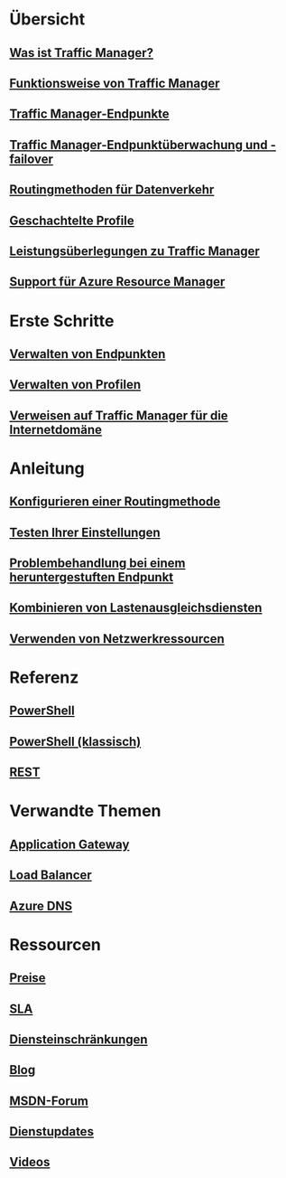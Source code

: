 # Übersicht
## [Was ist Traffic Manager?](traffic-manager-overview.md)
## [Funktionsweise von Traffic Manager](traffic-manager-how-traffic-manager-works.md)
## [Traffic Manager-Endpunkte](traffic-manager-endpoint-types.md)
## [Traffic Manager-Endpunktüberwachung und -failover](traffic-manager-monitoring.md)
## [Routingmethoden für Datenverkehr](traffic-manager-routing-methods.md)
## [Geschachtelte Profile](traffic-manager-nested-profiles.md)
## [Leistungsüberlegungen zu Traffic Manager](traffic-manager-performance-considerations.md)
## [Support für Azure Resource Manager](traffic-manager-powershell-arm.md)

# Erste Schritte
## [Verwalten von Endpunkten](traffic-manager-manage-endpoints.md)
## [Verwalten von Profilen](traffic-manager-manage-profiles.md)
## [Verweisen auf Traffic Manager für die Internetdomäne](traffic-manager-point-internet-domain.md)

# Anleitung
## [Konfigurieren einer Routingmethode](traffic-manager-configure-routing-method.md)
## [Testen Ihrer Einstellungen](traffic-manager-testing-settings.md)
## [Problembehandlung bei einem heruntergestuften Endpunkt](traffic-manager-troubleshooting-degraded.md)
## [Kombinieren von Lastenausgleichsdiensten](traffic-manager-load-balancing-azure.md)
## [Verwenden von Netzwerkressourcen](../virtual-network/resource-groups-networking.md?toc=%2fazure%2ftraffic-manager%2ftoc.json)

# Referenz
## [PowerShell](/powershell/azureps-cmdlets-docs)
## [PowerShell (klassisch)](/powershell/servicemanagement/)
## [REST](https://msdn.microsoft.com/library/mt163667.aspx)

# Verwandte Themen
## [Application Gateway](/azure/application-gateway/)
## [Load Balancer](/azure/load-balancer/)
## [Azure DNS](/azure/dns/)

# Ressourcen
## [Preise](https://azure.microsoft.com/pricing/details/traffic-manager/)
## [SLA](https://azure.microsoft.com/support/legal/sla/traffic-manager/)
## [Diensteinschränkungen](../azure-subscription-service-limits.md#traffic-manager-limits)
## [Blog](https://azure.microsoft.com/blog/topics/networking/)
## [MSDN-Forum](https://social.msdn.microsoft.com/Forums/en-US/home?forum=WAVirtualMachinesVirtualNetwork)
## [Dienstupdates](https://azure.microsoft.com/updates/?product=traffic-manager)
## [Videos](https://azure.microsoft.com/resources/videos/index/?services=traffic-manager)


<!--HONumber=Nov16_HO4-->


